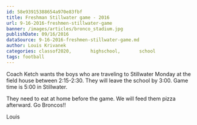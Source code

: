 ```yaml
---
id: 58e93915388654a970e83fbf
title: Freshman Stillwater game - 2016
url: 9-16-2016-freshmen-stillwater-game
banner: /images/articles/bronco_stadium.jpg
publishDate: 09/16/2016
dataSource: 9-16-2016-freshmen-stillwater-game.md
author: Louis Krivanek
categories: classof2020,       highschool,       school
tags: football
---
```

Coach Ketch wants the boys who are traveling to Stillwater Monday at the field house between 2:15-2:30.  They will leave the school by 3:00.   Game time is 5:00 in Stillwater.   

They need to eat at home before the game.  We will feed them pizza afterward.
Go Broncos!!

Louis